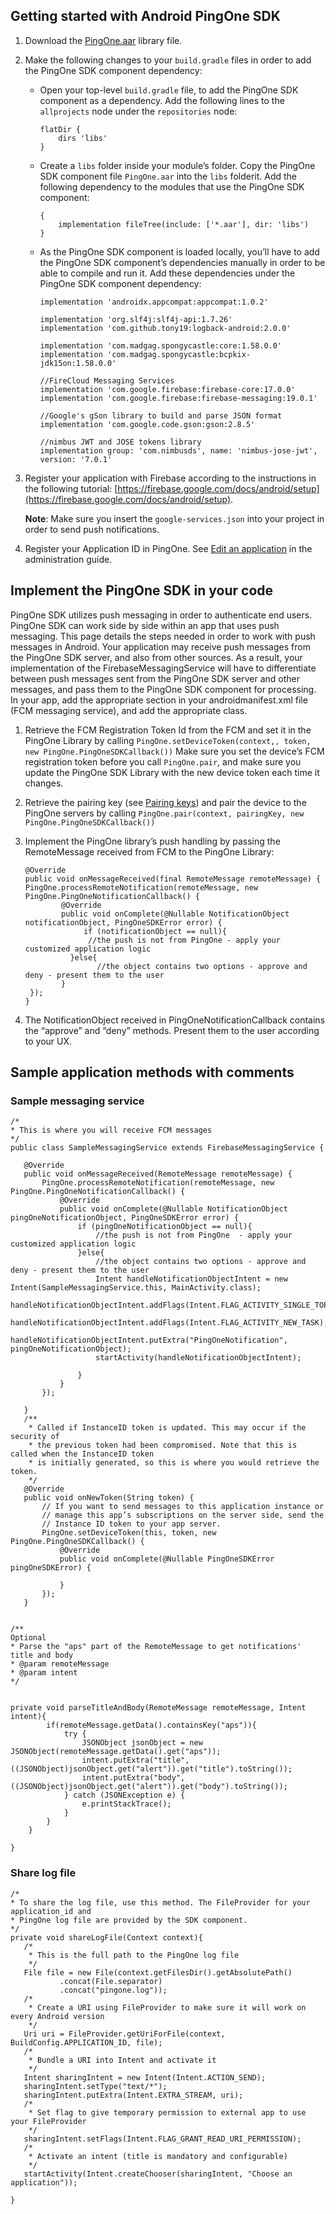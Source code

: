 ## Getting started with Android PingOne SDK


1. Download the [PingOne.aar](SDK/PingOne.aar) library file.

2. Make the following changes to your `build.gradle` files in order to add the PingOne SDK component dependency:
	* Open your top-level `build.gradle` file, to add the PingOne SDK component as a dependency. Add the following lines to the `allprojects` node under the `repositories` node:
	
	    ```
	    flatDir {
	        dirs 'libs'
	    }
	    ```
   
    * Create a `libs` folder inside your module’s folder. Copy the PingOne SDK component file `PingOne.aar` into the `libs` folderit. Add the following dependency to the modules that use the PingOne SDK component:

	    ```
	    {
	        implementation fileTree(include: ['*.aar'], dir: 'libs')
	    }
	    ```
   
    *  As the PingOne SDK component is loaded locally, you’ll have to add the PingOne SDK component’s dependencies manually in order to be able to compile and run it. Add these dependencies under the PingOne SDK component dependency:

	    ```
	    implementation 'androidx.appcompat:appcompat:1.0.2'
		
		implementation 'org.slf4j:slf4j-api:1.7.26'
		implementation 'com.github.tony19:logback-android:2.0.0'
		
		implementation 'com.madgag.spongycastle:core:1.58.0.0'
		implementation 'com.madgag.spongycastle:bcpkix-jdk15on:1.58.0.0'
		
		//FireCloud Messaging Services
		implementation 'com.google.firebase:firebase-core:17.0.0'
		implementation 'com.google.firebase:firebase-messaging:19.0.1'
		
		//Google's gSon library to build and parse JSON format
		implementation 'com.google.code.gson:gson:2.8.5'
		
		//nimbus JWT and JOSE tokens library
		implementation group: 'com.nimbusds', name: 'nimbus-jose-jwt', version: '7.0.1'
		
	    ```

3. Register your application with Firebase according to the instructions in the following tutorial: [https://firebase.google.com/docs/android/setup](https://firebase.google.com/docs/android/setup). 

	**Note**: Make sure you insert the `google-services.json` into your project in order to send push notifications.

4. Register your Application ID in PingOne. See [Edit an application](https://documentation.pingidentity.com/pingone/p14cAdminGuide/index.shtml#p1_t_editApplication.html) in the administration guide.


## Implement the PingOne SDK in your code

PingOne SDK utilizes push messaging in order to authenticate end users. PingOne SDK can work side by side within an app that uses push messaging. This page details the steps needed in order to work with push messages in Android. Your application may receive push messages from the PingOne SDK server, and also from other sources. As a result, your implementation of the FirebaseMessagingService will have to differentiate between push messages sent from the PingOne SDK server and other messages, and pass them to the PingOne SDK component for processing.
In your app, add the appropriate section in your androidmanifest.xml file (FCM messaging service), and add the appropriate class.

1. Retrieve the FCM Registration Token Id from the FCM and set it in the PingOne Library by calling `PingOne.setDeviceToken(context,, token, new PingOne.PingOneSDKCallback())`
Make sure you set the device’s FCM registration token before you call `PingOne.pair`, and make sure you update the PingOne SDK Library with the new device token each time it changes.


2. Retrieve the pairing key (see [Pairing keys](/{{pingoneApisPath}}/man/p1_Users/p1_PairingKeys/)) and pair the device to the PingOne servers by calling
`PingOne.pair(context, pairingKey, new PingOne.PingOneSDKCallback())`

3. Implement the PingOne library’s push handling by passing the RemoteMessage received from FCM to the PingOne Library: 

	```
	@Override
	public void onMessageReceived(final RemoteMessage remoteMessage) {
	PingOne.processRemoteNotification(remoteMessage, new PingOne.PingOneNotificationCallback() {
	     	@Override
	     	public void onComplete(@Nullable NotificationObject notificationObject, PingOneSDKError error) {
	        	 if (notificationObject == null){
	           	  //the push is not from PingOne - apply your customized application logic
	       	  }else{
	            	//the object contains two options - approve and deny - present them to the user             
	     	}
	 });
	}
	```

4. The NotificationObject received in PingOneNotificationCallback contains the “approve” and “deny” methods. Present them to the user according to your UX.

## Sample application methods with comments

### Sample messaging service

```
/*
* This is where you will receive FCM messages
*/
public class SampleMessagingService extends FirebaseMessagingService {

   @Override
   public void onMessageReceived(RemoteMessage remoteMessage) {
       PingOne.processRemoteNotification(remoteMessage, new PingOne.PingOneNotificationCallback() {
           @Override
           public void onComplete(@Nullable NotificationObject pingOneNotificationObject, PingOneSDKError error) {
               if (pingOneNotificationObject == null){
                   //the push is not from PingOne  - apply your customized application logic
               }else{
                   //the object contains two options - approve and deny - present them to the user
                   Intent handleNotificationObjectIntent = new Intent(SampleMessagingService.this, MainActivity.class);
                   handleNotificationObjectIntent.addFlags(Intent.FLAG_ACTIVITY_SINGLE_TOP);
                   handleNotificationObjectIntent.addFlags(Intent.FLAG_ACTIVITY_NEW_TASK);
                   handleNotificationObjectIntent.putExtra("PingOneNotification", pingOneNotificationObject);
                   startActivity(handleNotificationObjectIntent);

               }
           }
       });

   }
   /**
    * Called if InstanceID token is updated. This may occur if the security of
    * the previous token had been compromised. Note that this is called when the InstanceID token
    * is initially generated, so this is where you would retrieve the token.
    */
   @Override
   public void onNewToken(String token) {
       // If you want to send messages to this application instance or
       // manage this app’s subscriptions on the server side, send the
       // Instance ID token to your app server.
       PingOne.setDeviceToken(this, token, new PingOne.PingOneSDKCallback() {
           @Override
           public void onComplete(@Nullable PingOneSDKError pingOneSDKError) {
 
           }
       });
   }


/**
Optional
* Parse the "aps" part of the RemoteMessage to get notifications' title and body
* @param remoteMessage
* @param intent
*/


private void parseTitleAndBody(RemoteMessage remoteMessage, Intent intent){
        if(remoteMessage.getData().containsKey("aps")){
            try {
                JSONObject jsonObject = new JSONObject(remoteMessage.getData().get("aps"));
                intent.putExtra("title", ((JSONObject)jsonObject.get("alert")).get("title").toString());
                intent.putExtra("body", ((JSONObject)jsonObject.get("alert")).get("body").toString());
            } catch (JSONException e) {
                e.printStackTrace();
            }
        }
    }

}
```


### Share log file

```
/*
* To share the log file, use this method. The FileProvider for your application_id and
* PingOne log file are provided by the SDK component.
*/
private void shareLogFile(Context context){
   /*
    * This is the full path to the PingOne log file
    */
   File file = new File(context.getFilesDir().getAbsolutePath()
           .concat(File.separator)
           .concat("pingone.log"));
   /*
    * Create a URI using FileProvider to make sure it will work on every Android version
    */
   Uri uri = FileProvider.getUriForFile(context, BuildConfig.APPLICATION_ID, file);
   /*
    * Bundle a URI into Intent and activate it
    */
   Intent sharingIntent = new Intent(Intent.ACTION_SEND);
   sharingIntent.setType("text/*");
   sharingIntent.putExtra(Intent.EXTRA_STREAM, uri);
   /*
    * Set flag to give temporary permission to external app to use your FileProvider
    */
   sharingIntent.setFlags(Intent.FLAG_GRANT_READ_URI_PERMISSION);
   /*
    * Activate an intent (title is mandatory and configurable)
    */
   startActivity(Intent.createChooser(sharingIntent, "Choose an application"));

}
```


